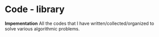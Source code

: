 # Code - library

**Impementation**
All the codes that I have written/collected/organized to solve various algorithmic problems.
